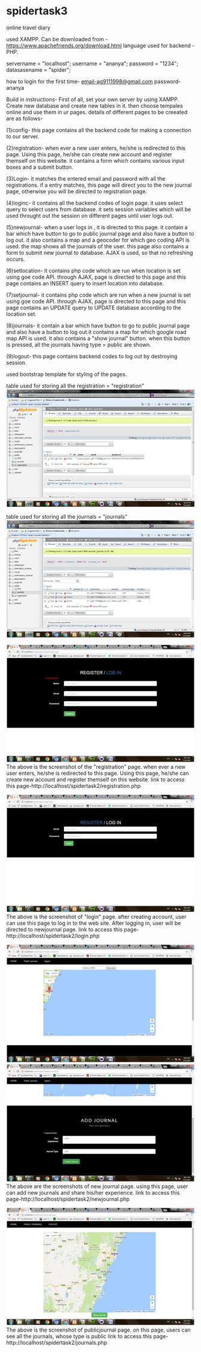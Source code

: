 # spidertask3
online travel diary

used XAMPP.
Can be downloaded from - https://www.apachefriends.org/download.html
language used for backend -PHP.

servername = "localhost";
username = "ananya";
password = "1234";
datasasename = "spider";

how to login for the first time-
email-ag9111998@gmail.com
password-ananya

Build in instructions-
First of all, set your own server by using XAMPP.
Create new database and create new tables in it.
then choose tempales online and use them in ur pages.
details of different pages to be creeated are as follows-

(1)config- this page contains all the backend code for making a connection to our server.

(2)registration- when ever a new user enters, he/she is redirected to this page. Using this page, he/she can create new account and register themself on this website. it cantains a form which contains various input boxes and a submit button.

(3)Login- it matches the entered email and password with all the registrations. if a entry matches, this page will direct you to the new journal page, otherwise you will be directed to registration page. 

(4)loginc- it contains all the backend codes of login page. it uses select query to select users from database. it sets session variables which will be used throught out the session on different pages until user logs out.

(5)newjournal- when a user logs in , it is directed to this page. it contain a bar which have button to go to public journal page and also have a button to log out. it also contains a map and a geocoder for which geo coding API is used. the map shows all the journals of the user. this page also contains a form to submit new journal to database. AJAX is used, so that no refreshing occurs.

(6)setlocation- it contains php code which are run when location is set using goe code API. through AJAX, page is directed to this page and this page contains an INSERT query to insert location into database.

(7)setjournal- it contains php code which are run when a new journal is set using goe code API. through AJAX, page is directed to this page and this page contains an UPDATE query to UPDATE database according to the location set.

(8)journals- it contain a bar which have button to go to public journal page and also have a button to log out.it contains a map for which google road map API is used. it also contains a "show journal" button. when this button is pressed, all the journals having type = public are shown. 

(9)logout- this page contains backend codes to log out by destroying session.

used bootstrap template for styling of the pages.

table used for storing all the registration = "registration"
![registrationtable](/screenshots/registrationtable.jpg?raw=true "registrationtable")

table used for storing all the journals = "journals"
![journaltable](/screenshots/journaltable.jpg?raw=true "journaltable")

![registration](/screenshots/registration.jpg?raw=true "registration")
The above is the screenshot of the "registration" page.
when ever a new user enters, he/she is redirected to this page. Using this page, he/she can create new account and register themself on this website.
link to access this page-http://localhost/spidertask2/registration.php

![login](/screenshots/login.jpg?raw=true "login")
The above is the screenshot of "login" page.
after creating account, user can use this page to log in to the web site.
After logging in, user will be directed to newjournal page.
link to access this page-http://localhost/spidertask2/login.php

![newjournal](/screenshots/newjournal1.jpg?raw=true "newjournal")
![newjournal](/screenshots/newjournal2.jpg?raw=true "newjournal")
The above are the screenshots of new journal page.
using this page, user can add new journals and share his/her experience.
link to access this page-http://localhost/spidertask2/newjournal.php

![publicjournal](/screenshots/publicjournal.jpg?raw=true "publicjournal")
The above is the screenshot of publicjournal page.
on this page, users can see all the journals, whose type is public
link to access this page-http://localhost/spidertask2/journals.php
